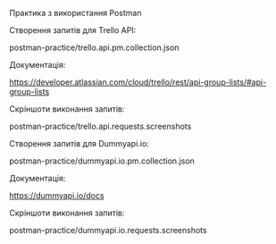 Практика з використання Postman

Створення запитів для Trello API: 

postman-practice/trello.api.pm.collection.json

Документація: 

https://developer.atlassian.com/cloud/trello/rest/api-group-lists/#api-group-lists

Скріншоти виконання запитів: 

postman-practice/trello.api.requests.screenshots

Створення запитів для Dummyapi.io: 

postman-practice/dummyapi.io.pm.collection.json

Документація: 

https://dummyapi.io/docs

Скріншоти виконання запитів: 

postman-practice/dummyapi.io.requests.screenshots
